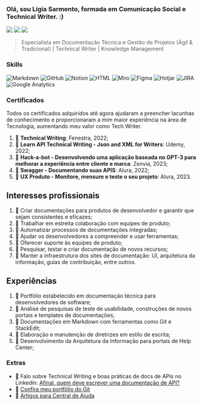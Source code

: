 ### Olá, sou Lígia Sarmento, formada em Comunicação Social e Technical Writer. :)
  
  <div> 
  <a href="https://instagram.com/sarmentoligia" target="_blank"><img src="https://img.shields.io/badge/-Instagram-%23E4405F?style=for-the-badge&logo=instagram&logoColor=white" target="_blank"></a>
  <a href = "mailto:ligia.tw@gmail.com"><img src="https://img.shields.io/badge/-Gmail-%23333?style=for-the-badge&logo=gmail&logoColor=white" target="_blank"></a>
  <a href="https://www.linkedin.com/in/ligiassarmento" target="_blank"><img src="https://img.shields.io/badge/-LinkedIn-%230077B5?style=for-the-badge&logo=linkedin&logoColor=white" target="_blank"></a> 

 > Especialista em Documentação Técnica e Gestão de Projetos (Ágil & Tradicional) | Technical Writer | Knowledge Management 
  
### Skills
![Markdown](https://img.shields.io/badge/Markdown-000000?style=for-the-badge&logo=markdown&logoColor=white) ![GitHub](https://img.shields.io/badge/GitHub-100000?style=for-the-badge&logo=github&logoColor=white) ![Notion](https://img.shields.io/badge/Notion-000000?style=for-the-badge&logo=notion&logoColor=white) ![HTML](https://img.shields.io/badge/HTML-239120?style=for-the-badge&logo=html5&logoColor=white) ![Miro](https://img.shields.io/badge/Miro-050038?style=for-the-badge&logo=Miro&logoColor=white) ![Figma](https://img.shields.io/badge/Figma-F24E1E?style=for-the-badge&logo=figma&logoColor=white) ![Hotjar](https://img.shields.io/badge/hotjar-FD3A5C?style=for-the-badge&logo=hotjar&logoColor=white) ![JIRA](https://img.shields.io/badge/Jira-0052CC?style=for-the-badge&logo=Jira&logoColor=white) ![Google Analytics](https://img.shields.io/badge/Google%20Analytics-E37400?style=for-the-badge&logo=google%20analytics&logoColor=white)

### Certificados
Todos os certificados adquiridos até agora ajudaram a preencher lacunhas de conhecimento e proporcionaram a mim maior experiência na área de Tecnologia, aumentando meu valor como Tech Writer. 
1. :small_blue_diamond: **Technical Writing**: Fenestra, 2022;
2. :small_blue_diamond: **Learn API Technical Writing - Json and XML for Writers**: Udemy, 2022;
3. :small_blue_diamond: **Hack-a-bot - Desenvolvendo uma aplicação baseada no GPT-3 para melhorar a experiência entre cliente e marca**: Zenvia, 2023;
4. :small_blue_diamond: **Swagger - Documentando suas APIS**: Alura, 2022;
5. :small_blue_diamond: **UX Produto - Monitore, mensure e teste o seu projeto**: Alura, 2023.

## Interesses profissionais
1. :small_orange_diamond: Criar documentações para produtos de desenvolvedor e garantir que sejam consistentes e eficazes; 
2. :small_orange_diamond: Trabalhar em estreita colaboração com equipes de produto;
3. :small_orange_diamond: Automatizar processos de documentações integradas;
4. :small_orange_diamond: Ajudar os desenvolvedores a compreender e usar ferramentas;
5. :small_orange_diamond: Oferecer suporte às equipes de produto; 
6. :small_orange_diamond: Pesquisar, testar e criar documentação de novos recursos;
7. :small_orange_diamond: Manter a infraestrutura dos sites de documentação: UI, arquitetura da informação, guias de contribuição, entre outros.

## Experiências
1. :small_blue_diamond: Portfólio estabelecido em documentação técnica para desenvolvedores de software;
2. :small_blue_diamond: Análise de pesquisas de teste de usabilidade, construções de novos portais e templates de documentações;
3. :small_blue_diamond: Documentações em Markdown com ferramentas como Git e StackEdit;
4. :small_blue_diamond: Elaboração e manutenção de diretrizes em estilo de escrita;
5. :small_blue_diamond: Desenvolvimento da Arquitetura da Informação para portais de Help Center; 

### Extras
- 📖 Falo sobre Technical Writing e boas práticas de docs de APIs no Linkedin: [Afinal, quem deve escrever uma documentação de API?](https://www.linkedin.com/pulse/afinal-quem-deve-escrever-uma-documenta%2525C3%2525A7%2525C3%2525A3o-de-api-ligia-sarmento%3FtrackingId=4EYoFJMISnu5StzkivjJ7w%253D%253D/?trackingId=4EYoFJMISnu5StzkivjJ7w%3D%3D)
- 📁 [Confira meu portfólio do Git](https://github.com/ligiasarmento?tab=repositories)
- 📁 [Artigos para Central de Ajuda](https://zenvia.movidesk.com/kb/pt-br/article/414444/01-veja-os-artigos-disponiveis-zenvia-nlu?menuId=31413-101589-414444&ticketId=&q=)

